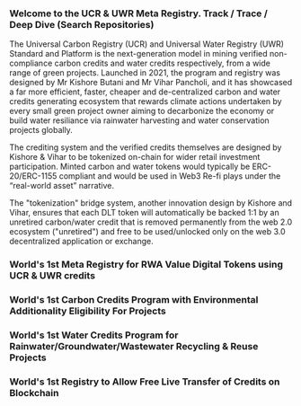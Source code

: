 ### Welcome to the UCR & UWR Meta Registry.  Track / Trace / Deep Dive (Search Repositories)
The Universal Carbon Registry (UCR) and Universal Water Registry (UWR) Standard and Platform is the next-generation model in mining verified non-compliance carbon credits and water credits respectively, from a wide range of green projects. Launched in 2021, the program and registry was designed by Mr Kishore Butani and Mr Vihar Pancholi, and it has showcased a far more efficient, faster, cheaper and de-centralized carbon and water credits generating ecosystem that rewards climate actions undertaken by every small green project owner aiming to decarbonize the economy or build water resiliance via rainwater harvesting and water conservation projects globally.

The crediting system and the verified credits themselves are designed by Kishore & Vihar to be tokenized on-chain for wider retail investment participation.  Minted carbon and water tokens would typically be ERC-20/ERC-1155 compliant and would be used in Web3 Re-fi plays under the “real-world asset” narrative.

The "tokenization" bridge system, another innovation design by Kishore and Vihar, ensures that each DLT token will automatically be backed 1:1 by an unretired carbon/water credit that is removed permanently from the web 2.0 ecosystem ("unretired") and free to be used/unlocked only on the web 3.0 decentralized application or exchange.  

### World's 1st Meta Registry for RWA Value Digital Tokens using UCR & UWR credits 
### World's 1st Carbon Credits Program with Environmental Additionality Eligibility For Projects
### World's 1st Water Credits Program for Rainwater/Groundwater/Wastewater Recycling & Reuse Projects
### World's 1st Registry to Allow Free Live Transfer of Credits on Blockchain 

<!--
**ucarbonregistry/ucarbonregistry** is a ✨ _special_ ✨ repository because its `README.md` (this file) appears on your GitHub profile.

Here are some ideas to get you started:

- 🔭 I’m currently working on ...
- 🌱 I’m currently learning ...
- 👯 I’m looking to collaborate on ...
- 🤔 I’m looking for help with ...
- 💬 Ask me about ...
- 📫 How to reach me: ...
- 😄 Pronouns: ...
- ⚡ Fun fact: ...
-->
